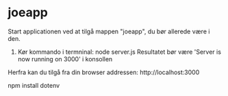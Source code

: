 # joeapp

Start applicationen ved at tilgå mappen "joeapp", du bør allerede være i den.
1. Kør kommando i termninal:    node server.js
Resultatet bør være 'Server is now running on 3000' i konsollen

Herfra kan du tilgå fra din browser addressen: http://localhost:3000

npm install dotenv